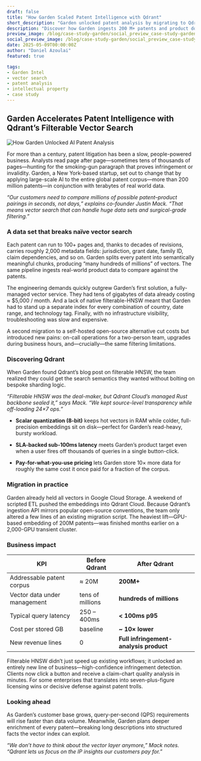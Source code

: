 ```yaml
---
draft: false
title: "How Garden Scaled Patent Intelligence with Qdrant"
short_description: "Garden unlocked patent analysis by migrating to Qdrant’s filterable vector search."
description: "Discover how Garden ingests 200 M+ patents and product documents, achieves sub-100 ms query latency, and launched a new infringement-analysis business line with Qdrant."
preview_image: /blog/case-study-garden/social_preview_case-study-garden.jpg
social_preview_image: /blog/case-study-garden/social_preview_case-study-garden.jpg
date: 2025-05-09T00:00:00Z
author: "Daniel Azoulai"
featured: true

tags:
- Garden Intel
- vector search
- patent analysis
- intellectual property
- case study
---
```


## Garden Accelerates Patent Intelligence with Qdrant’s Filterable Vector Search

![How Garden Unlocked AI Patent Analysis](/blog/case-study-garden/case-study-garden-bento-dark.jpg)

For more than a century, patent litigation has been a slow, people-powered business. Analysts read page after page—sometimes tens of thousands of pages—hunting for the smoking-gun paragraph that proves infringement or invalidity. Garden, a New York-based startup, set out to change that by applying large-scale AI to the entire global patent corpus—more than 200 million patents—in conjunction with terabytes of real world data.

*“Our customers need to compare millions of possible patent–product pairings in seconds, not days,” explains co-founder Justin Mack. “That means vector search that can handle huge data sets and surgical-grade filtering.”*

### A data set that breaks naïve vector search

Each patent can run to 100+ pages and, thanks to decades of revisions, carries roughly        2,000 metadata fields: jurisdiction, grant date, family ID, claim dependencies, and so on. Garden splits every patent into semantically meaningful chunks, producing “many hundreds of millions” of vectors. The same pipeline ingests real-world product data to compare against the patents.

The engineering demands quickly outgrew Garden’s first solution, a fully-managed vector service. They had tens of gigabytes of data already costing ≈ $5,000 / month. And a lack of native filterable-HNSW meant that Garden had to stand up a separate index for every combination of country, date range, and technology tag. Finally, with no infrastructure visibility, troubleshooting was slow and expensive.

A second migration to a self-hosted open-source alternative cut costs but introduced new pains: on-call operations for a two-person team, upgrades during business hours, and—crucially—the same filtering limitations.

### Discovering Qdrant

When Garden found Qdrant’s blog post on filterable HNSW, the team realized they could get the search semantics they wanted without bolting on bespoke sharding logic.

*“Filterable HNSW was the deal-maker, but Qdrant Cloud’s *managed* Rust backbone sealed it,” says Mack. “We kept source-level transparency while off-loading 24×7 ops.”*

* **Scalar quantization (8-bit)** keeps hot vectors in RAM while colder, full-precision embeddings sit on disk—perfect for Garden’s read-heavy, bursty workload.

* **SLA-backed sub-100ms latency** meets Garden’s product target even when a user fires off thousands of queries in a single button-click.

* **Pay-for-what-you-use pricing** lets Garden store 10× more data for roughly the same cost it once paid for a fraction of the corpus.

### Migration in practice

Garden already held all vectors in Google Cloud Storage. A weekend of scripted ETL pushed the embeddings into Qdrant Cloud. Because Qdrant’s ingestion API mirrors popular open-source conventions, the team only altered a few lines of an existing migration script. The heaviest lift—GPU-based embedding of 200M patents—was finished months earlier on a 2,000-GPU transient cluster.

### **Business impact**

| KPI | Before Qdrant | After Qdrant |
| ----- | ----- | ----- |
| Addressable patent corpus | ≈ 20M | **200M+** |
| Vector data under management | tens of millions | **hundreds of millions** |
| Typical query latency | 250 – 400ms | **\< 100ms p95** |
| Cost per stored GB | baseline | **\~ 10× lower** |
| New revenue lines | 0 | **Full infringement-analysis product** |

Filterable HNSW didn’t just speed up existing workflows; it unlocked an entirely new line of business—high-confidence infringement detection. Clients now click a button and receive a claim-chart quality analysis in minutes. For some enterprises that translates into seven-plus-figure licensing wins or decisive defense against patent trolls.

### Looking ahead

As Garden’s customer base grows, query-per-second (QPS) requirements will rise faster than data volume. Meanwhile, Garden plans deeper enrichment of every patent—breaking long descriptions into structured facts the vector index can exploit.

*“We don’t have to think about the vector layer anymore,” Mack notes. “Qdrant lets us focus on the IP insights our customers pay for.”*